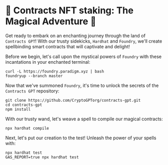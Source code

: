 # 🎩 Contracts NFT staking: The Magical Adventure 🎩
Get ready to embark on an enchanting journey through the land of `Contracts GPT`! With our trusty sidekicks, `Hardhat` and `Foundry`, we'll create spellbinding smart contracts that will captivate and delight!

Before we begin, let's call upon the mystical powers of `Foundry` with these incantations in your enchanted terminal:
```shell 
curl -L https://foundry.paradigm.xyz | bash
foundryup --branch master
```

Now that we've summoned `Foundry`, it's time to unlock the secrets of the `Contracts GPT` repository:

```shell
git clone https://github.com/CryptoGPTorg/contracts-gpt.git
cd contracts-gpt
npm install
```

With our trusty wand, let's weave a spell to compile our magical contracts:
```shell
npx hardhat compile
```

Next, let's put our creation to the test! Unleash the power of your spells with:
```shell
npx hardhat test
GAS_REPORT=true npx hardhat test
```
